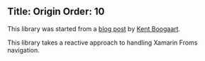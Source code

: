 Title: Origin
Order: 10
---

This library was started from a [blog post](https://kent-boogaart.com/blog/custom-routing-in-reactiveui) by [Kent Boogaart](https://github.com/kentcb).

This library takes a reactive approach to handling Xamarin Froms navigation.